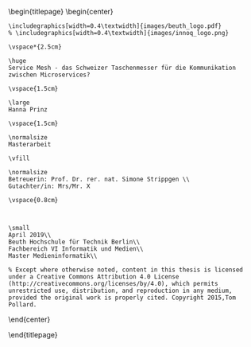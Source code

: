 <!-- 
This is the Latex-heavy title page. 
People outside UCL may want to remove the header logo 
and add the centred logo
-->

\begin{titlepage}
  \begin{center}
	
	\includegraphics[width=0.4\textwidth]{images/beuth_logo.pdf}
	% \includegraphics[width=0.4\textwidth]{images/innoq_logo.png}

	\vspace*{2.5cm}
    
    \huge
    Service Mesh - das Schweizer Taschenmesser für die Kommunikation zwischen Microservices?
    
    \vspace{1.5cm}
    
    \large
    Hanna Prinz
    
    \vspace{1.5cm}
    
    \normalsize
    Masterarbeit
    
    \vfill
    
    \normalsize
	Betreuerin: Prof. Dr. rer. nat. Simone Strippgen \\
    Gutachter/in: Mrs/Mr. X
    
    \vspace{0.8cm}
    
    
    
    \small
    April 2019\\
	Beuth Hochschule für Technik Berlin\\
	Fachbereich VI Informatik und Medien\\
    Master Medieninformatik\\

    % Except where otherwise noted, content in this thesis is licensed under a Creative Commons Attribution 4.0 License (http://creativecommons.org/licenses/by/4.0), which permits unrestricted use, distribution, and reproduction in any medium, provided the original work is properly cited. Copyright 2015,Tom Pollard.

\end{center}

\end{titlepage}
